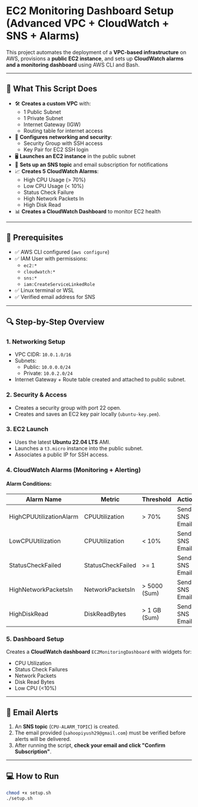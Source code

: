 # EC2 Monitoring Dashboard Setup (Advanced VPC + CloudWatch + SNS + Alarms)

This project automates the deployment of a **VPC-based infrastructure** on AWS, provisions a **public EC2 instance**, and sets up **CloudWatch alarms and a monitoring dashboard** using AWS CLI and Bash.

---

## 🔧 What This Script Does

- 🛠 **Creates a custom VPC** with:
  - 1 Public Subnet
  - 1 Private Subnet
  - Internet Gateway (IGW)
  - Routing table for internet access
- 🔐 **Configures networking and security**:
  - Security Group with SSH access
  - Key Pair for EC2 SSH login
- 🖥 **Launches an EC2 instance** in the public subnet
- 🔔 **Sets up an SNS topic** and email subscription for notifications
- 📈 **Creates 5 CloudWatch Alarms**:
  - High CPU Usage (> 70%)
  - Low CPU Usage (< 10%)
  - Status Check Failure
  - High Network Packets In
  - High Disk Read
- 📊 **Creates a CloudWatch Dashboard** to monitor EC2 health

---

## 🚀 Prerequisites

- ✅ AWS CLI configured (`aws configure`)
- ✅ IAM User with permissions:
  - `ec2:*`
  - `cloudwatch:*`
  - `sns:*`
  - `iam:CreateServiceLinkedRole`
- ✅ Linux terminal or WSL
- ✅ Verified email address for SNS

---

## 🔍 Step-by-Step Overview

### 1. **Networking Setup**
- VPC CIDR: `10.0.1.0/16`
- Subnets:
  - Public: `10.0.0.0/24`
  - Private: `10.0.2.0/24`
- Internet Gateway + Route table created and attached to public subnet.

### 2. **Security & Access**
- Creates a security group with port 22 open.
- Creates and saves an EC2 key pair locally (`ubuntu-key.pem`).

### 3. **EC2 Launch**
- Uses the latest **Ubuntu 22.04 LTS** AMI.
- Launches a `t3.micro` instance into the public subnet.
- Associates a public IP for SSH access.

### 4. **CloudWatch Alarms (Monitoring + Alerting)**
#### Alarm Conditions:
| Alarm Name                   | Metric              | Threshold         | Action                         |
|-----------------------------|---------------------|-------------------|--------------------------------|
| HighCPUUtilizationAlarm     | CPUUtilization      | > 70%             | Send SNS Email                 |
| LowCPUUtilization           | CPUUtilization      | < 10%             | Send SNS Email                 |
| StatusCheckFailed           | StatusCheckFailed   | >= 1              | Send SNS Email                 |
| HighNetworkPacketsIn        | NetworkPacketsIn    | > 5000 (Sum)      | Send SNS Email                 |
| HighDiskRead                | DiskReadBytes       | > 1 GB (Sum)      | Send SNS Email                 |

### 5. **Dashboard Setup**
Creates a **CloudWatch dashboard** `EC2MonitoringDashboard` with widgets for:
- CPU Utilization
- Status Check Failures
- Network Packets
- Disk Read Bytes
- Low CPU (<10%)

---

## 📧 Email Alerts

1. An **SNS topic** (`CPU-ALARM_TOPIC`) is created.
2. The email provided (`sahoopiyush29@gmail.com`) must be verified before alerts will be delivered.
3. After running the script, **check your email and click "Confirm Subscription"**.

---

## 💻 How to Run

```bash
chmod +x setup.sh
./setup.sh
